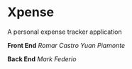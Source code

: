 # Xpense
A personal expense tracker application

**Front End**
_Romar Castro
Yuan Piamonte_

**Back End**
_Mark Federio_
